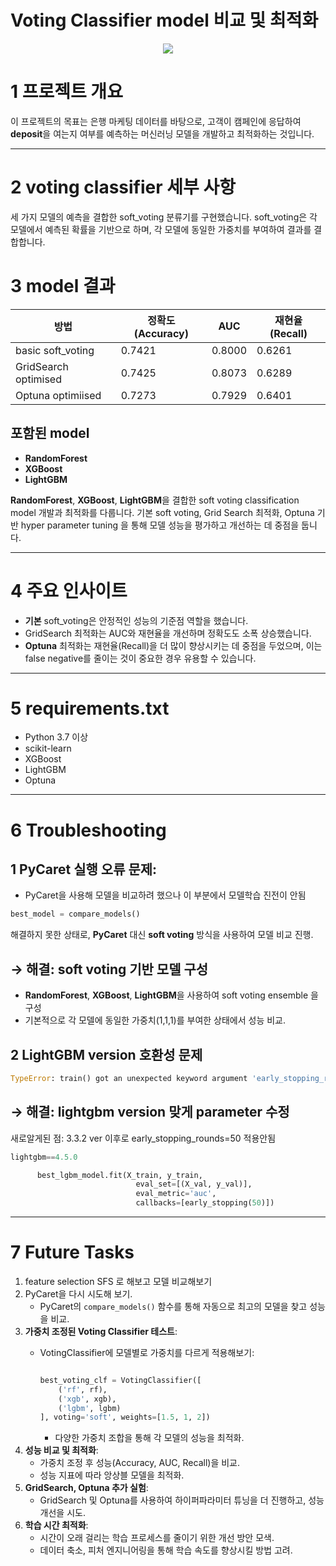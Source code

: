# Voting Classifier model 비교 및 최적화


<p align="center"><img src="https://imgur.com/a/AMREUP2"></p>



# 1 프로젝트 개요

이 프로젝트의 목표는 은행 마케팅 데이터를 바탕으로, 고객이 캠페인에 응답하여 **deposit**을 여는지 여부를 예측하는 머신러닝 모델을 개발하고 최적화하는 것입니다.

---


# 2 voting classifier 세부 사항

세 가지 모델의 예측을 결합한 soft_voting 분류기를 구현했습니다. soft_voting은 각 모델에서 예측된 확률을 기반으로 하며, 각 모델에 동일한 가중치를 부여하여 결과를 결합합니다.


# 3 model 결과

| 방법 | 정확도 (Accuracy) | AUC | 재현율 (Recall) |
| --- | --- | --- | --- |
| basic soft_voting | 0.7421 | 0.8000 | 0.6261 |
| GridSearch optimised | 0.7425 | 0.8073 | 0.6289 |
| Optuna optimiised | 0.7273 | 0.7929 | 0.6401 |

## 포함된 model

- **RandomForest**
- **XGBoost**
- **LightGBM**

**RandomForest**, **XGBoost**, **LightGBM**을 결합한 soft voting classification model 개발과 최적화를 다룹니다. 기본 soft voting, Grid Search 최적화, Optuna 기반 hyper parameter tuning 을 통해 모델 성능을 평가하고 개선하는 데 중점을 둡니다.

---


# 4 주요 인사이트

- **기본** soft_voting은 안정적인 성능의 기준점 역할을 했습니다.
- GridSearch 최적화는 AUC와 재현율을 개선하며 정확도도 소폭 상승했습니다.
- **Optuna** 최적화는 재현율(Recall)을 더 많이 향상시키는 데 중점을 두었으며, 이는 false negative를 줄이는 것이 중요한 경우 유용할 수 있습니다.

---

# 5 requirements.txt

- Python 3.7 이상
- scikit-learn
- XGBoost
- LightGBM
- Optuna

---

# 6 Troubleshooting

## **1 PyCaret 실행 오류 문제:**

- PyCaret을 사용해 모델을 비교하려 했으나  이 부분에서 모델학습 진전이 안됨

```python
best_model = compare_models()
```

해결하지 못한 상태로, **PyCaret** 대신 **soft voting** 방식을 사용하여 모델 비교 진행.

## → 해결: **soft voting 기반 모델 구성**

- **RandomForest**, **XGBoost**, **LightGBM**을 사용하여 soft voting ensemble 을 구성
- 기본적으로 각 모델에 동일한 가중치(1,1,1)를 부여한 상태에서 성능 비교.


## **2** LightGBM version 호환성 문제

```python
TypeError: train() got an unexpected keyword argument 'early_stopping_rounds'
```

## → 해결: lightgbm version 맞게 parameter 수정

새로알게된 점: 3.3.2 ver 이후로 early_stopping_rounds=50 적용안됨
                            

```python
lightgbm==4.5.0

      best_lgbm_model.fit(X_train, y_train,
                            eval_set=[(X_val, y_val)],
                            eval_metric='auc',
                            callbacks=[early_stopping(50)])
```

---

# 7 Future Tasks

1. feature selection SFS 로 해보고 모델 비교해보기
2. PyCaret을 다시 시도해 보기.
    - PyCaret의 `compare_models()` 함수를 통해 자동으로 최고의 모델을 찾고 성능을 비교.
3. **가중치 조정된 Voting Classifier 테스트**:
    - VotingClassifier에 모델별로 가중치를 다르게 적용해보기:
        
        ```python
        
        best_voting_clf = VotingClassifier([
            ('rf', rf),
            ('xgb', xgb),
            ('lgbm', lgbm)
        ], voting='soft', weights=[1.5, 1, 2])
        
        ```
        
        - 다양한 가중치 조합을 통해 각 모델의 성능을 최적화.
4. **성능 비교 및 최적화**:
    - 가중치 조정 후 성능(Accuracy, AUC, Recall)을 비교.
    - 성능 지표에 따라 앙상블 모델을 최적화.
5. **GridSearch, Optuna 추가 실험**:
    - GridSearch 및 Optuna를 사용하여 하이퍼파라미터 튜닝을 더 진행하고, 성능 개선을 시도.
6. **학습 시간 최적화**:
    - 시간이 오래 걸리는 학습 프로세스를 줄이기 위한 개선 방안 모색.
    - 데이터 축소, 피처 엔지니어링을 통해 학습 속도를 향상시킬 방법 고려.
